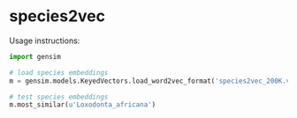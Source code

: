 # species2vec

Usage instructions:

```python
import gensim

# load species embeddings
m = gensim.models.KeyedVectors.load_word2vec_format('species2vec_200K.vec')

# test species embeddings
m.most_similar(u'Loxodonta_africana')
```
